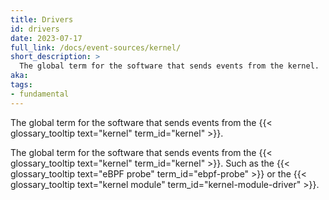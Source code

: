 ```yaml
---
title: Drivers
id: drivers
date: 2023-07-17
full_link: /docs/event-sources/kernel/
short_description: >
  The global term for the software that sends events from the kernel.
aka:
tags:
- fundamental
---
```

The global term for the software that sends events from the {{< glossary_tooltip text="kernel" term_id="kernel" >}}.

<!--more--> 
The global term for the software that sends events from the {{< glossary_tooltip text="kernel" term_id="kernel" >}}. Such as the {{< glossary_tooltip text="eBPF probe" term_id="ebpf-probe" >}} or the {{< glossary_tooltip text="kernel module" term_id="kernel-module-driver" >}}.
